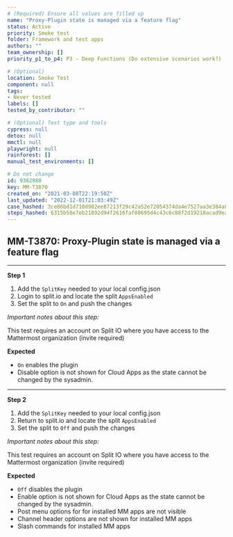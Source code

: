 ```yaml
---
# (Required) Ensure all values are filled up
name: "Proxy-Plugin state is managed via a feature flag"
status: Active
priority: Smoke test
folder: Framework and test apps
authors: ""
team_ownership: []
priority_p1_to_p4: P3 - Deep Functions (Do extensive scenarios work?)

# (Optional)
location: Smoke Test
component: null
tags:
- Never tested
labels: []
tested_by_contributor: ""

# (Optional) Test type and tools
cypress: null
detox: null
mmctl: null
playwright: null
rainforest: []
manual_test_environments: []

# Do not change
id: 9362980
key: MM-T3870
created_on: "2021-03-08T22:19:50Z"
last_updated: "2022-12-01T21:03:49Z"
case_hashed: 3ce86bd1d710d982ee87213f29c42a52e72054374da4e7527aa3e384a859327293e52899f0be08119a9cfcb8b2aec0e3
steps_hashed: 6315b58e7eb21892d94f2616faf80695d4c43c6c88f2d19218acad9eac7110487348468b298e15a1f1387666bcbb7196
---
```


<!-- (Auto-generated) Based on frontmatter's "key" and "name" -->

## MM-T3870: Proxy-Plugin state is managed via a feature flag

---

**Step 1**

1. Add the `SplitKey` needed to your local config.json
2. Login to split.io and locate the split `AppsEnabled`
3. Set the split to `On` and push the changes

_Important notes about this step:_

This test requires an account on Split IO where you have access to the Mattermost organization (invite required)

**Expected**

- `On` enables the plugin
- Disable option is not shown for Cloud Apps as the state cannot be changed by the sysadmin.

---

**Step 2**

1. Add the `SplitKey` needed to your local config.json
2. Return to split.io and locate the split `AppsEnabled`
3. Set the split to `Off` and push the changes

_Important notes about this step:_

This test requires an account on Split IO where you have access to the Mattermost organization (invite required)

**Expected**

- `Off` disables the plugin
- Enable option is not shown for Cloud Apps as the state cannot be changed by the sysadmin.
- Post menu options for for installed MM apps are not visible
- Channel header options are not shown for installed MM apps
- Slash commands for installed MM apps
